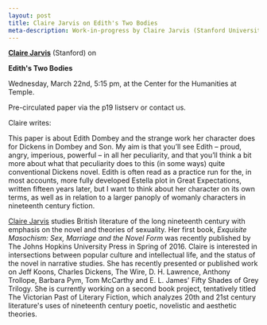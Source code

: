 ```yaml
---
layout: post
title: Claire Jarvis on Edith's Two Bodies
meta-description: Work-in-progress by Claire Jarvis (Stanford University)
---
```


<b>[Claire Jarvis](https://english.stanford.edu/people/claire-jarvis)</b> (Stanford) on

<b>Edith's Two Bodies</b>

Wednesday, March 22nd, 5:15 pm, at the Center for the Humanities at Temple.

Pre-circulated paper via the p19 listserv or contact us.

Claire writes:

This paper is about Edith Dombey and the strange work her character does for Dickens in Dombey and Son. My aim is that you’ll see Edith – proud, angry, imperious, powerful – in all her peculiarity, and that you’ll think a bit more about what that peculiarity does to this (in some ways) quite conventional Dickens novel. Edith is often read as a practice run for the, in most accounts, more fully developed Estella plot in Great Expectations, written fifteen years later, but I want to think about her character on its own terms, as well as in relation to a larger panoply of womanly characters in nineteenth century fiction.

[Claire Jarvis](https://english.stanford.edu/people/claire-jarvis) studies British literature of the long nineteenth century with emphasis on the novel and theories of sexuality. Her first book, *Exquisite Masochism: Sex, Marriage and the Novel Form* was recently published by The Johns Hopkins University Press in Spring of 2016. Claire is interested in intersections between popular culture and intellectual life, and the status of the novel in narrative studies.  She has recently presented or published work on Jeff Koons, Charles Dickens, The Wire, D. H. Lawrence, Anthony Trollope, Barbara Pym, Tom McCarthy and E. L. James' Fifty Shades of Grey Trilogy.  She is currently working on a second book project, tentatively titled The Victorian Past of Literary Fiction, which analyzes 20th and 21st century literature's uses of nineteenth century poetic, novelistic and aesthetic theories.


